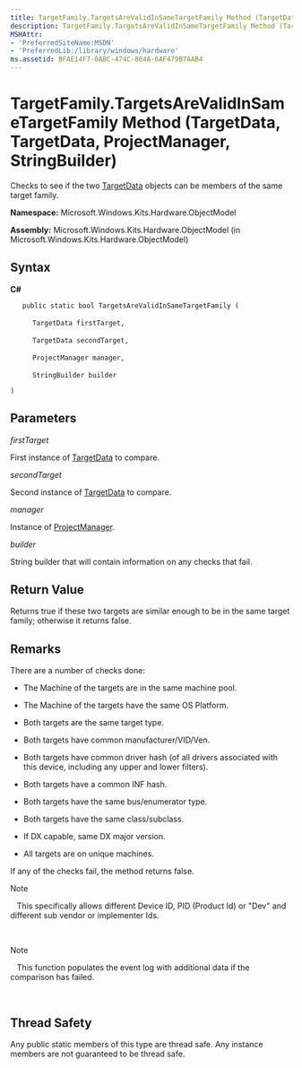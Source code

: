 ```yaml
---
title: TargetFamily.TargetsAreValidInSameTargetFamily Method (TargetData, TargetData, ProjectManager, StringBuilder)
description: TargetFamily.TargetsAreValidInSameTargetFamily Method (TargetData, TargetData, ProjectManager, StringBuilder)
MSHAttr:
- 'PreferredSiteName:MSDN'
- 'PreferredLib:/library/windows/hardware'
ms.assetid: BFAE14F7-0ABC-474C-804A-6AF479B7AAB4
---
```


# TargetFamily.TargetsAreValidInSameTargetFamily Method (TargetData, TargetData, ProjectManager, StringBuilder)


Checks to see if the two [TargetData](targetdata-class.md) objects can be members of the same target family.

**Namespace:** Microsoft.Windows.Kits.Hardware.ObjectModel

**Assembly:** Microsoft.Windows.Kits.Hardware.ObjectModel (in Microsoft.Windows.Kits.Hardware.ObjectModel)

## <span id="Syntax"></span><span id="syntax"></span><span id="SYNTAX"></span>Syntax


**C#**

`   public static bool TargetsAreValidInSameTargetFamily (`

          `TargetData firstTarget,`

          `TargetData secondTarget,`

          `ProjectManager manager,`

          `StringBuilder builder`

`)`

## <span id="Parameters"></span><span id="parameters"></span><span id="PARAMETERS"></span>Parameters


*firstTarget*

First instance of [TargetData](targetdata-class.md) to compare.

*secondTarget*

Second instance of [TargetData](targetdata-class.md) to compare.

*manager*

Instance of [ProjectManager](projectmanager-class.md).

*builder*

String builder that will contain information on any checks that fail.

## <span id="Return_Value"></span><span id="return_value"></span><span id="RETURN_VALUE"></span>Return Value


Returns true if these two targets are similar enough to be in the same target family; otherwise it returns false.

## <span id="Remarks"></span><span id="remarks"></span><span id="REMARKS"></span>Remarks


There are a number of checks done:

-   The Machine of the targets are in the same machine pool.

-   The Machine of the targets have the same OS Platform.

-   Both targets are the same target type.

-   Both targets have common manufacturer/VID/Ven.

-   Both targets have common driver hash (of all drivers associated with this device, including any upper and lower filters).

-   Both targets have a common INF hash.

-   Both targets have the same bus/enumerator type.

-   Both targets have the same class/subclass.

-   If DX capable, same DX major version.

-   All targets are on unique machines.

If any of the checks fail, the method returns false.

>[!NOTE]
>  
This specifically allows different Device ID, PID (Product Id) or "Dev" and different sub vendor or implementer Ids.

 

>[!NOTE]
>  
This function populates the event log with additional data if the comparison has failed.

 

## <span id="Thread_Safety"></span><span id="thread_safety"></span><span id="THREAD_SAFETY"></span>Thread Safety


Any public static members of this type are thread safe. Any instance members are not guaranteed to be thread safe.

 

 






